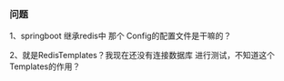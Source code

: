 ### 问题

1、springboot 继承redis中 那个 Config的配置文件是干嘛的？

2、就是RedisTemplates？我现在还没有连接数据库 进行测试，不知道这个Templates的作用？



